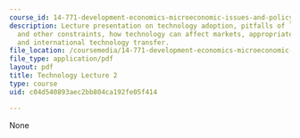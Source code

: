 ```yaml
---
course_id: 14-771-development-economics-microeconomic-issues-and-policy-models-fall-2008
description: Lecture presentation on technology adoption, pitfalls of learning, savings
  and other constraints, how technology can affect markets, appropriate technology,
  and international technology transfer.
file_location: /coursemedia/14-771-development-economics-microeconomic-issues-and-policy-models-fall-2008/c04d540893aec2bb804ca192fe05f414_lec16.pdf
file_type: application/pdf
layout: pdf
title: Technology Lecture 2
type: course
uid: c04d540893aec2bb804ca192fe05f414

---
```

None